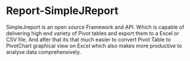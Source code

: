 # Report-SimpleJReport
SimpleJreport is an open source Framework and API. Which is capable of delivering high end variety of Pivot tables and export them to a Excel or CSV file. And after that its that much easier to convert Pivot Table to PivotChart graphical view on Excel which also makes more productive to analyse data comprehensively. 
